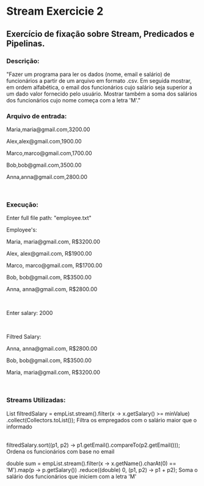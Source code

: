 <h1> Stream Exercicie 2</h1>
<h2>Exercício de fixação sobre Stream, Predicados e Pipelinas.</h2>
<h3>Descrição: </h3>
<p>"Fazer um programa para ler os dados (nome, email e salário)
de funcionários a partir de um arquivo em formato .csv.
Em seguida mostrar, em ordem alfabética, o email dos
funcionários cujo salário seja superior a um dado valor
fornecido pelo usuário.
Mostrar também a soma dos salários dos funcionários cujo
nome começa com a letra 'M'."</p>

<h3>Arquivo de entrada:</h3>
<p>Maria,maria@gmail.com,3200.00</p>
<p>Alex,alex@gmail.com,1900.00</p>
<p>Marco,marco@gmail.com,1700.00</p>
<p>Bob,bob@gmail.com,3500.00</p>
<p>Anna,anna@gmail.com,2800.00</p>
</br>
<h3>Execução:</h3>
<p>Enter full file path: "employee.txt"</p>
<p>Employee's: </p>
<p>Maria, maria@gmail.com, R$3200.00</p>
<p>Alex, alex@gmail.com, R$1900.00</p>
<p>Marco, marco@gmail.com, R$1700.00</p>
<p>Bob, bob@gmail.com, R$3500.00</p>
<p>Anna, anna@gmail.com, R$2800.00</p>
</br>
<p>Enter salary: 2000</p>
</br>
<p>Filtred Salary: </p>
<p>Anna, anna@gmail.com, R$2800.00</p>
<p>Bob, bob@gmail.com, R$3500.00</p>
<p>Maria, maria@gmail.com, R$3200.00</p>
</br>
<h3>Streams Utilizadas: </h3>
<p>List<Employee> filtredSalary = empList.stream().filter(x -> x.getSalary() >= minValue)
					.collect(Collectors.toList()); Filtra os empregados com o salário maior que o informado</p>
</br>
filtredSalary.sort((p1, p2) -> p1.getEmail().compareTo(p2.getEmail())); Ordena os funcionários com base no email
</br>
<p>double sum = empList.stream().filter(x -> x.getName().charAt(0) == 'M').map(p -> p.getSalary())
					.reduce((double) 0, (p1, p2) -> p1 + p2); Soma o salário dos funcionários que iniciem com a letra 'M'</p>

